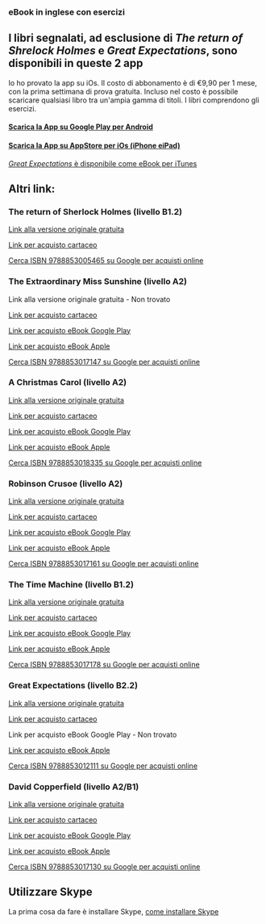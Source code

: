 ### eBook in inglese con esercizi

## I libri segnalati, ad esclusione di _The return of Shrelock Holmes_ e _Great Expectations_, sono disponibili in queste 2 app

Io ho provato la app su iOs. Il costo di abbonamento è di €9,90 per 1 mese, con la prima settimana di prova gratuita.
Incluso nel costo è possibile scaricare qualsiasi libro tra un'ampia gamma di titoli.
I libri comprendono gli esercizi.

#### [Scarica la App su Google Play per Android](https://play.google.com/store/apps/details?id=com.dealibri.deascuola)

#### [Scarica la App su AppStore per iOs (iPhone eiPad)](https://itunes.apple.com/it/app/ereaders-impara-le-lingue-con-le-letture-di-cideb-e-black-cat/id1011726742)

[_Great Expectations_ è disponibile come eBook per iTunes](https://books.apple.com/it/book/great-expectations/id668609437?uo=4&at=1010lddt)


## Altri link:

### The return of Sherlock Holmes (livello B1.2)
[Link alla versione originale gratuita](https://standardebooks.org/ebooks/arthur-conan-doyle/the-return-of-sherlock-holmes)

[Link per acquisto cartaceo](https://www.blackcat-cideb.com/it/libri/return-of-sherlock-holmes-the#)

[Cerca ISBN 9788853005465 su Google per acquisti online](https://www.google.com/?q=9788853005465)

### The Extraordinary Miss Sunshine (livello A2)
Link alla versione originale gratuita - Non trovato

[Link per acquisto cartaceo](https://www.blackcat-cideb.com/it/libri/the-extraordinary-miss-sunshine)

[Link per acquisto eBook Google Play](https://play.google.com/store/apps/details?id=com.dealibri.deascuola)

[Link per acquisto eBook Apple](https://itunes.apple.com/it/app/ereaders-impara-le-lingue-con-le-letture-di-cideb-e-black-cat/id1011726742)

[Cerca ISBN 9788853017147 su Google per acquisti online](https://www.google.com/?q=9788853017147)


### A Christmas Carol (livello A2)
[Link alla versione originale gratuita](https://standardebooks.org/ebooks/charles-dickens/a-christmas-carol)

[Link per acquisto cartaceo](https://www.blackcat-cideb.com/it/libri/a-christmas-carol-2)

[Link per acquisto eBook Google Play](https://play.google.com/store/apps/details?id=com.dealibri.deascuola)

[Link per acquisto eBook Apple](https://itunes.apple.com/it/app/ereaders-impara-le-lingue-con-le-letture-di-cideb-e-black-cat/id1011726742)

[Cerca ISBN 9788853018335 su Google per acquisti online](https://www.google.com/?q=9788853018335)

### Robinson Crusoe (livello A2)
[Link alla versione originale gratuita](https://standardebooks.org/ebooks/daniel-defoe/the-life-and-adventures-of-robinson-crusoe)

[Link per acquisto cartaceo](https://www.blackcat-cideb.com/it/libri/robinson-crusoe-3)

[Link per acquisto eBook Google Play](https://play.google.com/store/apps/details?id=com.dealibri.deascuola)

[Link per acquisto eBook Apple](https://itunes.apple.com/it/app/ereaders-impara-le-lingue-con-le-letture-di-cideb-e-black-cat/id1011726742)

[Cerca ISBN 9788853017161 su Google per acquisti online](https://www.google.com/?q=9788853017161)

### The Time Machine (livello B1.2)
[Link alla versione originale gratuita](https://standardebooks.org/ebooks/h-g-wells/the-time-machine)

[Link per acquisto cartaceo](https://www.blackcat-cideb.com/it/libri/the-time-machine)

[Link per acquisto eBook Google Play](https://play.google.com/store/apps/details?id=com.dealibri.deascuola)

[Link per acquisto eBook Apple](https://itunes.apple.com/it/app/ereaders-impara-le-lingue-con-le-letture-di-cideb-e-black-cat/id1011726742)

[Cerca ISBN 9788853017178 su Google per acquisti online](https://www.google.com/?q=9788853017178)

### Great Expectations (livello B2.2)
[Link alla versione originale gratuita](https://standardebooks.org/ebooks/charles-dickens/great-expectations)

[Link per acquisto cartaceo](https://www.blackcat-cideb.com/it/libri/great-expectations-new-edition)

Link per acquisto eBook Google Play - Non trovato

[Link per acquisto eBook Apple](https://books.apple.com/it/book/great-expectations/id668609437?uo=4&at=1010lddt)

[Cerca ISBN 9788853012111 su Google per acquisti online](https://www.google.com/?q=9788853012111)

### David Copperfield (livello A2/B1)
[Link alla versione originale gratuita](https://standardebooks.org/ebooks/charles-dickens/david-copperfield)

[Link per acquisto cartaceo](https://www.blackcat-cideb.com/it/libri/david-copperfield-3)

[Link per acquisto eBook Google Play](https://play.google.com/store/apps/details?id=com.dealibri.deascuola)

[Link per acquisto eBook Apple](https://itunes.apple.com/it/app/ereaders-impara-le-lingue-con-le-letture-di-cideb-e-black-cat/id1011726742)

[Cerca ISBN 9788853017130 su Google per acquisti online](https://www.google.com/?q=9788853017130)


## Utilizzare Skype

La prima cosa da fare è installare Skype, [come installare Skype](install.md)
